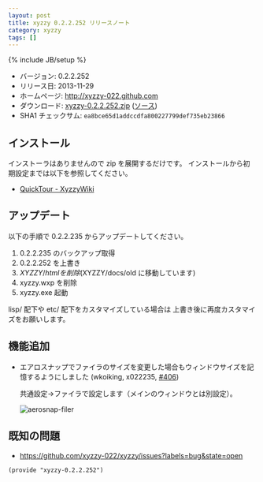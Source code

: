 ```yaml
---
layout: post
title: xyzzy 0.2.2.252 リリースノート
category: xyzzy
tags: []
---
```

{% include JB/setup %}

  * バージョン: 0.2.2.252
  * リリース日: 2013-11-29
  * ホームページ: <http://xyzzy-022.github.com>
  * ダウンロード: [xyzzy-0.2.2.252.zip](/downloads/xyzzy-0.2.2.252.zip)
    ([ソース](/downloads/xyzzy-src-0.2.2.252.zip))
  * SHA1 チェックサム: `ea8bce65d1addccdfa800227799def735eb23866`


インストール
------------

インストーラはありませんので zip を展開するだけです。
インストールから初期設定までは以下を参照してください。

  * [QuickTour - XyzzyWiki]


アップデート
------------

以下の手順で 0.2.2.235 からアップデートしてください。

  1. 0.2.2.235 のバックアップ取得
  2. 0.2.2.252 を上書き
  3. $XYZZY/html を削除 ($XYZZY/docs/old に移動しています)
  4. xyzzy.wxp を削除
  5. xyzzy.exe 起動

lisp/ 配下や etc/ 配下をカスタマイズしている場合は
上書き後に再度カスタマイズをお願いします。


機能追加
--------

  * エアロスナップでファイラのサイズを変更した場合もウィンドウサイズを記憶するようにしました (wkoiking, x022235, [#406])

    共通設定→ファイラで設定します（メインのウィンドウとは別設定）。

    ![aerosnap-filer](https://f.cloud.github.com/assets/1522408/1645488/ae1fd1f8-5901-11e3-8b2f-42d2fe3f74fd.png)


既知の問題
----------

  * <https://github.com/xyzzy-022/xyzzy/issues?labels=bug&state=open>


`(provide "xyzzy-0.2.2.252")`

  [QuickTour - XyzzyWiki]: http://xyzzy.s53.xrea.com/wiki/index.php?QuickTour
  [#406]: https://github.com/xyzzy-022/xyzzy/issues/406

